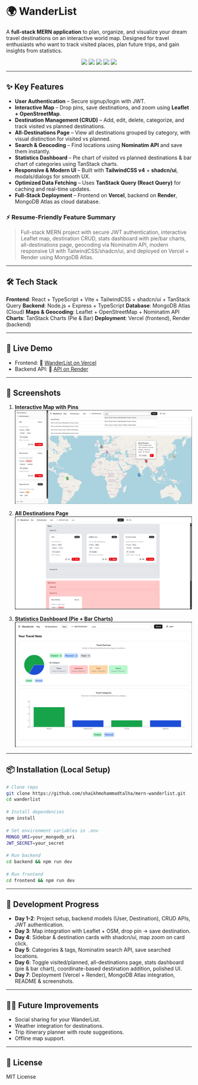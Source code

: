 # 🌍 WanderList

A **full-stack MERN application** to plan, organize, and visualize your dream travel destinations on an interactive world map. Designed for travel enthusiasts who want to track visited places, plan future trips, and gain insights from statistics.

<p align="center">
  <img src="https://img.shields.io/badge/MERN-Stack-blue?logo=mongodb&logoColor=white" />
  <img src="https://img.shields.io/badge/TypeScript-Ready-blue?logo=typescript" />
  <img src="https://img.shields.io/badge/TailwindCSS-v4-38B2AC?logo=tailwind-css&logoColor=white" />
  <img src="https://img.shields.io/badge/ReactQuery-TanStack-FF6347?logo=reactquery&logoColor=white" />
  <img src="https://img.shields.io/badge/License-MIT-green" />
</p>

---

## ✨ Key Features

* **User Authentication** – Secure signup/login with JWT.
* **Interactive Map** – Drop pins, save destinations, and zoom using **Leaflet + OpenStreetMap**.
* **Destination Management (CRUD)** – Add, edit, delete, categorize, and track visited vs planned destinations.
* **All-Destinations Page** – View all destinations grouped by category, with visual distinction for visited vs planned.
* **Search & Geocoding** – Find locations using **Nominatim API** and save them instantly.
* **Statistics Dashboard** – Pie chart of visited vs planned destinations & bar chart of categories using TanStack charts.
* **Responsive & Modern UI** – Built with **TailwindCSS v4** + **shadcn/ui**, modals/dialogs for smooth UX.
* **Optimized Data Fetching** – Uses **TanStack Query (React Query)** for caching and real-time updates.
* **Full-Stack Deployment** – Frontend on **Vercel**, backend on **Render**, MongoDB Atlas as cloud database.

### ⚡ Resume-Friendly Feature Summary

> Full-stack MERN project with secure JWT authentication, interactive Leaflet map, destination CRUD, stats dashboard with pie/bar charts, all-destinations page, geocoding via Nominatim API, modern responsive UI with TailwindCSS/shadcn/ui, and deployed on Vercel + Render using MongoDB Atlas.

---

## 🛠️ Tech Stack

**Frontend**: React + TypeScript + Vite + TailwindCSS + shadcn/ui + TanStack Query
**Backend**: Node.js + Express + TypeScript
**Database**: MongoDB Atlas (Cloud)
**Maps & Geocoding**: Leaflet + OpenStreetMap + Nominatim API
**Charts**: TanStack Charts (Pie & Bar)
**Deployment**: Vercel (frontend), Render (backend)

---

## 🚀 Live Demo

* Frontend: 🔗 [WanderList on Vercel](https://mern-wanderlist.vercel.app/)
* Backend API: 🔗 [API on Render](https://mern-wanderlist-backend.onrender.com/)

---

## 📸 Screenshots

1. **Interactive Map with Pins**  
   ![Map](https://github.com/shaikhmohammadtalha/mern-wanderlist/blob/main/screenshots/Map.png)

2. **All Destinations Page**  
   ![All Destinations](https://github.com/shaikhmohammadtalha/mern-wanderlist/blob/main/screenshots/AllDestinations.png)

3. **Statistics Dashboard (Pie + Bar Charts)**  
   ![Stats Dashboard](https://github.com/shaikhmohammadtalha/mern-wanderlist/blob/main/screenshots/Stats.png)

---

## 📦 Installation (Local Setup)

```bash
# Clone repo
git clone https://github.com/shaikhmohammadtalha/mern-wanderlist.git
cd wanderlist

# Install dependencies
npm install

# Set environment variables in .env
MONGO_URI=your_mongodb_uri
JWT_SECRET=your_secret

# Run backend
cd backend && npm run dev

# Run frontend
cd frontend && npm run dev
```

---

## 📅 Development Progress

* **Day 1-2**: Project setup, backend models (User, Destination), CRUD APIs, JWT authentication.
* **Day 3**: Map integration with Leaflet + OSM, drop pin → save destination.
* **Day 4**: Sidebar & destination cards with shadcn/ui, map zoom on card click.
* **Day 5**: Categories & tags, Nominatim search API, save searched locations.
* **Day 6**: Toggle visited/planned, all-destinations page, stats dashboard (pie & bar chart), coordinate-based destination addition, polished UI.
* **Day 7**: Deployment (Vercel + Render), MongoDB Atlas integration, README & screenshots.

---

## 🧑‍💻 Future Improvements

* Social sharing for your WanderList.
* Weather integration for destinations.
* Trip itinerary planner with route suggestions.
* Offline map support.

---

## 📄 License

MIT License
